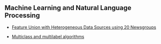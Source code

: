 ## Machine Learning and Natural Language Processing


- [Feature Union with Heterogeneous Data Sources using 20 Newsgroups](http://scikit-learn.org/stable/auto_examples/hetero_feature_union.html)


- [Multiclass and multilabel algorithms](http://scikit-learn.org/stable/modules/multiclass.html#multiclass)